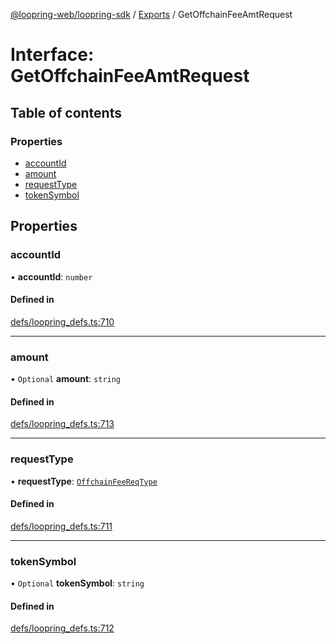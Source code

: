 [@loopring-web/loopring-sdk](../README.md) / [Exports](../modules.md) / GetOffchainFeeAmtRequest

# Interface: GetOffchainFeeAmtRequest

## Table of contents

### Properties

- [accountId](GetOffchainFeeAmtRequest.md#accountid)
- [amount](GetOffchainFeeAmtRequest.md#amount)
- [requestType](GetOffchainFeeAmtRequest.md#requesttype)
- [tokenSymbol](GetOffchainFeeAmtRequest.md#tokensymbol)

## Properties

### accountId

• **accountId**: `number`

#### Defined in

[defs/loopring_defs.ts:710](https://github.com/Loopring/loopring_sdk/blob/18accaa/src/defs/loopring_defs.ts#L710)

___

### amount

• `Optional` **amount**: `string`

#### Defined in

[defs/loopring_defs.ts:713](https://github.com/Loopring/loopring_sdk/blob/18accaa/src/defs/loopring_defs.ts#L713)

___

### requestType

• **requestType**: [`OffchainFeeReqType`](../enums/OffchainFeeReqType.md)

#### Defined in

[defs/loopring_defs.ts:711](https://github.com/Loopring/loopring_sdk/blob/18accaa/src/defs/loopring_defs.ts#L711)

___

### tokenSymbol

• `Optional` **tokenSymbol**: `string`

#### Defined in

[defs/loopring_defs.ts:712](https://github.com/Loopring/loopring_sdk/blob/18accaa/src/defs/loopring_defs.ts#L712)
